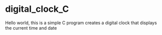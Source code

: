# digital_clock_C
Hello world, this is a simple C program creates a digital clock that displays the current time and date
